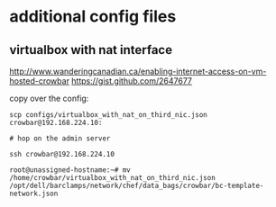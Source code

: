 # additional config files #


## virtualbox with nat interface ##

http://www.wanderingcanadian.ca/enabling-internet-access-on-vm-hosted-crowbar
https://gist.github.com/2647677   

copy over the config:

```
scp configs/virtualbox_with_nat_on_third_nic.json  crowbar@192.168.224.10:

# hop on the admin server 

ssh crowbar@192.168.224.10

root@unassigned-hostname:~# mv /home/crowbar/virtualbox_with_nat_on_third_nic.json /opt/dell/barclamps/network/chef/data_bags/crowbar/bc-template-network.json 

```
